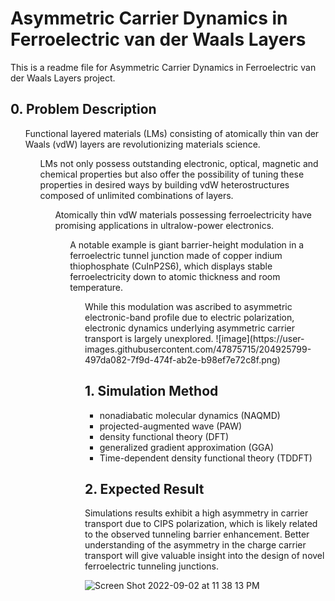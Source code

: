 # Asymmetric Carrier Dynamics in Ferroelectric van der Waals Layers
This is a readme file for Asymmetric Carrier Dynamics in Ferroelectric van der Waals Layers project.
## 0. Problem Description
<ul>Functional layered materials (LMs) consisting of atomically thin van der Waals (vdW) layers are revolutionizing materials science. 

<ul>LMs not only possess outstanding electronic, optical, magnetic and chemical properties but also offer the possibility of tuning these properties in desired ways by building vdW heterostructures composed of unlimited combinations of layers.

<ul>Atomically thin vdW materials possessing ferroelectricity have promising applications in ultralow-power electronics. 

<ul>A notable example is giant barrier-height modulation in a ferroelectric tunnel junction made of copper indium thiophosphate (CuInP2S6), which displays stable ferroelectricity down to atomic thickness and room temperature.

<ul>While this modulation was ascribed to asymmetric electronic-band profile due to electric polarization, electronic dynamics underlying asymmetric carrier transport is largely unexplored.
![image](https://user-images.githubusercontent.com/47875715/204925799-497da082-7f9d-474f-ab2e-b98ef7e72c8f.png)

## 1. Simulation Method
<ul> 
<li>nonadiabatic molecular dynamics (NAQMD) 
<li> projected-augmented wave (PAW)
<li> density functional theory (DFT)
<li> generalized gradient approximation (GGA)
<li>  Time-dependent density functional theory (TDDFT)
</ul>

## 2. Expected Result
Simulations results exhibit a high asymmetry in carrier transport due to CIPS polarization, which is likely related to the observed tunneling barrier enhancement. Better understanding of the asymmetry in the charge carrier transport will give valuable insight into the design of novel ferroelectric tunneling junctions.

![Screen Shot 2022-09-02 at 11 38 13 PM](https://user-images.githubusercontent.com/47875715/188259152-ec17f41d-ee62-4c81-8357-af06e5d0c82f.png)

